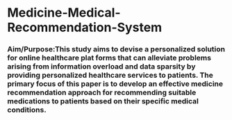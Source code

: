 # Medicine-Medical-Recommendation-System
<h3>Aim/Purpose:<p2 font size="3">This study aims to devise a personalized solution for online healthcare plat forms that can alleviate problems arising from information overload and data sparsity by providing personalized healthcare services to patients. The primary focus of this paper is to develop an effective medicine recommendation approach for recommending suitable medications to patients based on their specific medical conditions.</p2></h3>

